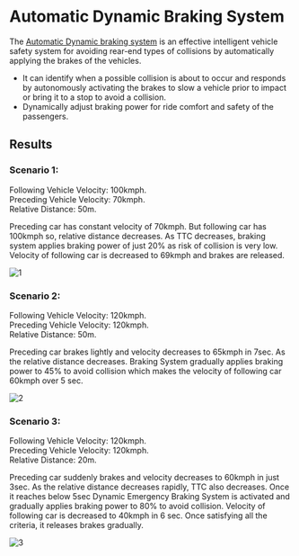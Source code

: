 # Automatic Dynamic Braking System

The [Automatic Dynamic braking system](https://yashjogani.github.io/Automatic-Dynamic-Braking-System/) is an effective intelligent vehicle safety system for avoiding rear-end types of collisions by automatically applying the brakes of the vehicles.

- It can identify when a possible collision is about to occur and responds by autonomously activating the brakes to slow a vehicle prior to impact or bring it to a stop to avoid a collision.
- Dynamically adjust braking power for ride comfort and safety of the passengers.

## Results

### Scenario 1:

Following Vehicle Velocity: 100kmph.<br />
Preceding Vehicle Velocity: 70kmph.<br />
Relative Distance: 50m.<br />

Preceding car has constant velocity of 70kmph. But following car has 100kmph so, relative distance decreases. As TTC decreases, braking system applies braking power of just 20% as risk of collision is very low. Velocity of following car is decreased to 69kmph and brakes are released.<br />

![1](https://user-images.githubusercontent.com/68644741/203930342-ea331e59-a8ec-4bdd-bb48-29ce118c746a.png)

### Scenario 2:

Following Vehicle Velocity: 120kmph.<br />
Preceding Vehicle Velocity: 120kmph.<br />
Relative Distance: 50m.<br />

Preceding car brakes lightly and velocity decreases to 65kmph in 7sec. As the relative distance decreases. Braking System gradually applies braking power to 45% to avoid collision which makes the velocity of following car 60kmph over 5 sec.<br />

![2](https://user-images.githubusercontent.com/68644741/203930360-a22bdff8-7cf2-4cb1-a1c2-116f4bf0c909.png)

### Scenario 3:

Following Vehicle Velocity: 120kmph.<br />
Preceding Vehicle Velocity: 120kmph.<br />
Relative Distance: 20m.<br />

Preceding car suddenly brakes and velocity decreases to 60kmph in just 3sec. As the relative distance decreases rapidly, TTC also decreases. Once it reaches below 5sec Dynamic Emergency Braking System is activated and gradually applies braking power to 80% to avoid collision. Velocity of following car is decreased to 40kmph in 6 sec. Once satisfying all the criteria, it releases brakes gradually.<br />

![3](https://user-images.githubusercontent.com/68644741/203930384-aa072d8b-d810-40a5-a161-3e783857ea39.png)
